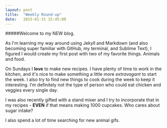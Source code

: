 ```yaml
---
layout: post
title:  "Weekly Round-up"
date:   2015-01-31 15:45:00
---
```

#####Welcome to my NEW blog.   

As I'm learning my way around using Jekyll and Markdown (and also becoming super familiar with GitHub, my terminal, and Sublime Text), I figured I would create my first post with two of my favorite things. Animals and food.

On Sundays I **love** to make new recipes. I have plenty of time to work in the kitchen, and it's nice to make something a little more *extravagant* to start the week. I also try to find new things to cook during the week to keep it interesting. I'm definitely not the type of person who could eat chicken and veggies every single day. 

I was also recently gifted with a stand mixer and I try to incorporate that in my recipes - **EVEN** if that means making 1000 cupcakes. Who cares about sugar intake?

I also spend a lot of time searching for new animal gifs. 



